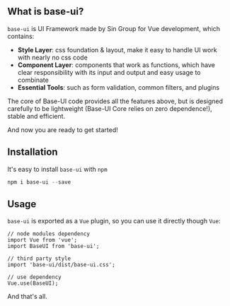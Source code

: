 ## What is base-ui?

`base-ui` is UI Framework made by Sin Group for Vue development, which contains:

* **Style Layer**: css foundation & layout, make it easy to handle UI work with nearly no css code
* **Component Layer**: components that work as functions, which have clear responsibility with its input and output and easy usage to combinate
* **Essential Tools**: such as form validation, common filters, and plugins

The core of Base-UI code provides all the features above, but is designed carefully to be lightweight (Base-UI Core relies on zero dependence!), stable and efficient.

And now you are ready to get started!

## Installation

It's easy to install `base-ui` with `npm`

```powershell
npm i base-ui --save
```

## Usage

`base-ui` is exported as a `Vue` plugin, so you can use it directly though `Vue`:

```
// node modules dependency
import Vue from 'vue';
import BaseUI from 'base-ui';

// third party style
import 'base-ui/dist/base-ui.css';

// use dependency
Vue.use(BaseUI);
```

And that's all.
